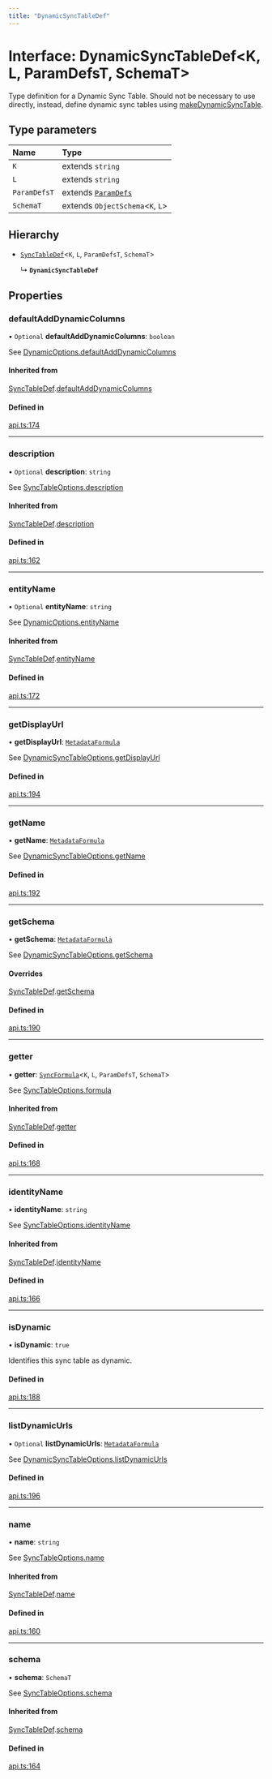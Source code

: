 ```yaml
---
title: "DynamicSyncTableDef"
---
```

# Interface: DynamicSyncTableDef<K, L, ParamDefsT, SchemaT\>

Type definition for a Dynamic Sync Table. Should not be necessary to use directly,
instead, define dynamic sync tables using [makeDynamicSyncTable](../functions/makeDynamicSyncTable.md).

## Type parameters

| Name | Type |
| :------ | :------ |
| `K` | extends `string` |
| `L` | extends `string` |
| `ParamDefsT` | extends [`ParamDefs`](../types/ParamDefs.md) |
| `SchemaT` | extends `ObjectSchema`<`K`, `L`\> |

## Hierarchy

- [`SyncTableDef`](SyncTableDef.md)<`K`, `L`, `ParamDefsT`, `SchemaT`\>

  ↳ **`DynamicSyncTableDef`**

## Properties

### defaultAddDynamicColumns

• `Optional` **defaultAddDynamicColumns**: `boolean`

See [DynamicOptions.defaultAddDynamicColumns](DynamicOptions.md#defaultadddynamiccolumns)

#### Inherited from

[SyncTableDef](SyncTableDef.md).[defaultAddDynamicColumns](SyncTableDef.md#defaultadddynamiccolumns)

#### Defined in

[api.ts:174](https://github.com/coda/packs-sdk/blob/main/api.ts#L174)

___

### description

• `Optional` **description**: `string`

See [SyncTableOptions.description](SyncTableOptions.md#description)

#### Inherited from

[SyncTableDef](SyncTableDef.md).[description](SyncTableDef.md#description)

#### Defined in

[api.ts:162](https://github.com/coda/packs-sdk/blob/main/api.ts#L162)

___

### entityName

• `Optional` **entityName**: `string`

See [DynamicOptions.entityName](DynamicOptions.md#entityname)

#### Inherited from

[SyncTableDef](SyncTableDef.md).[entityName](SyncTableDef.md#entityname)

#### Defined in

[api.ts:172](https://github.com/coda/packs-sdk/blob/main/api.ts#L172)

___

### getDisplayUrl

• **getDisplayUrl**: [`MetadataFormula`](../types/MetadataFormula.md)

See [DynamicSyncTableOptions.getDisplayUrl](DynamicSyncTableOptions.md#getdisplayurl)

#### Defined in

[api.ts:194](https://github.com/coda/packs-sdk/blob/main/api.ts#L194)

___

### getName

• **getName**: [`MetadataFormula`](../types/MetadataFormula.md)

See [DynamicSyncTableOptions.getName](DynamicSyncTableOptions.md#getname)

#### Defined in

[api.ts:192](https://github.com/coda/packs-sdk/blob/main/api.ts#L192)

___

### getSchema

• **getSchema**: [`MetadataFormula`](../types/MetadataFormula.md)

See [DynamicSyncTableOptions.getSchema](DynamicSyncTableOptions.md#getschema)

#### Overrides

[SyncTableDef](SyncTableDef.md).[getSchema](SyncTableDef.md#getschema)

#### Defined in

[api.ts:190](https://github.com/coda/packs-sdk/blob/main/api.ts#L190)

___

### getter

• **getter**: [`SyncFormula`](../types/SyncFormula.md)<`K`, `L`, `ParamDefsT`, `SchemaT`\>

See [SyncTableOptions.formula](SyncTableOptions.md#formula)

#### Inherited from

[SyncTableDef](SyncTableDef.md).[getter](SyncTableDef.md#getter)

#### Defined in

[api.ts:168](https://github.com/coda/packs-sdk/blob/main/api.ts#L168)

___

### identityName

• **identityName**: `string`

See [SyncTableOptions.identityName](SyncTableOptions.md#identityname)

#### Inherited from

[SyncTableDef](SyncTableDef.md).[identityName](SyncTableDef.md#identityname)

#### Defined in

[api.ts:166](https://github.com/coda/packs-sdk/blob/main/api.ts#L166)

___

### isDynamic

• **isDynamic**: ``true``

Identifies this sync table as dynamic.

#### Defined in

[api.ts:188](https://github.com/coda/packs-sdk/blob/main/api.ts#L188)

___

### listDynamicUrls

• `Optional` **listDynamicUrls**: [`MetadataFormula`](../types/MetadataFormula.md)

See [DynamicSyncTableOptions.listDynamicUrls](DynamicSyncTableOptions.md#listdynamicurls)

#### Defined in

[api.ts:196](https://github.com/coda/packs-sdk/blob/main/api.ts#L196)

___

### name

• **name**: `string`

See [SyncTableOptions.name](SyncTableOptions.md#name)

#### Inherited from

[SyncTableDef](SyncTableDef.md).[name](SyncTableDef.md#name)

#### Defined in

[api.ts:160](https://github.com/coda/packs-sdk/blob/main/api.ts#L160)

___

### schema

• **schema**: `SchemaT`

See [SyncTableOptions.schema](SyncTableOptions.md#schema)

#### Inherited from

[SyncTableDef](SyncTableDef.md).[schema](SyncTableDef.md#schema)

#### Defined in

[api.ts:164](https://github.com/coda/packs-sdk/blob/main/api.ts#L164)
